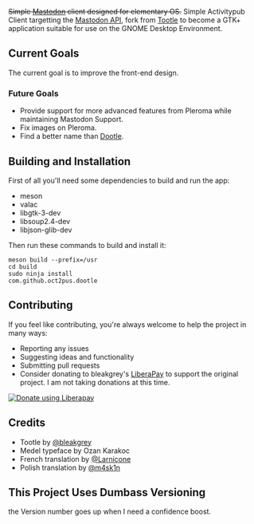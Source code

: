 
~~Simple [Mastodon](https://github.com/tootsuite/mastodon) client designed for elementary OS.~~
Simple Activitypub Client targetting the [Mastodon API](https://docs.joinmastodon.org/), fork from [Tootle](https://github.com/bleakgrey/tootle) to become a GTK+ application suitable for use on the GNOME Desktop Environment.

## Current Goals

The current goal is to improve the front-end design.

### Future Goals
* Provide support for more advanced features from Pleroma while maintaining Mastodon Support.
* Fix images on Pleroma.
* Find a better name than [Dootle](https://www.youtube.com/watch?v=WnRrPqgKBS0).

## Building and Installation

First of all you'll need some dependencies to build and run the app:
* meson
* valac
* libgtk-3-dev
* libsoup2.4-dev
* libjson-glib-dev

Then run these commands to build and install it:

    meson build --prefix=/usr
    cd build
    sudo ninja install
    com.github.oct2pus.dootle
    
## Contributing

If you feel like contributing, you're always welcome to help the project in many ways:
* Reporting any issues
* Suggesting ideas and functionality
* Submitting pull requests
* Consider donating to bleakgrey's [LiberaPay](https://liberapay.com/bleakgrey/) to support the original project. I am not taking donations at this time.

<a href="https://liberapay.com/bleakgrey/donate"><img alt="Donate using Liberapay" src="https://liberapay.com/assets/widgets/donate.svg"></a>

## Credits
* Tootle by [@bleakgrey](https://github.com/bleakgrey/)
* Medel typeface by Ozan Karakoc
* French translation by [@Larnicone](https://github.com/Larnicone)
* Polish translation by [@m4sk1n](https://github.com/m4sk1n)

## This Project Uses Dumbass Versioning

the Version number goes up when I need a confidence boost.
